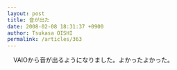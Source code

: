 ```yaml
---
layout: post
title: 音が出た
date: 2008-02-08 18:31:37 +0900
author: Tsukasa OISHI
permalink: /articles/363
---
```



　VAIOから音が出るようになりました。よかったよかった。  

